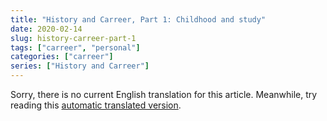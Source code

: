 ```yaml
---
title: "History and Carreer, Part 1: Childhood and study"
date: 2020-02-14
slug: history-carreer-part-1
tags: ["carreer", "personal"]
categories: ["carreer"]
series: ["History and Carreer"]
---
```


Sorry, there is no current English translation for this article. Meanwhile, try reading this [automatic translated version](https://translate.google.com/translate?sl=pt&tl=en&u=https%3A%2F%2Fluizdepra.dev%2Fpt-br%2Fposts%2Fhistoria-e-carreira-parte-1%2F).
